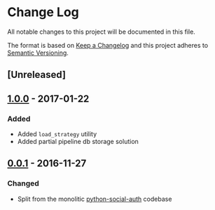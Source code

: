 # Change Log

All notable changes to this project will be documented in this file.

The format is based on [Keep a Changelog](http://keepachangelog.com/)
and this project adheres to [Semantic Versioning](http://semver.org/).

## [Unreleased]

## [1.0.0](https://github.com/python-social-auth/social-app-cherrypy/releases/tag/1.0.0) - 2017-01-22

### Added
- Added `load_strategy` utility
- Added partial pipeline db storage solution

## [0.0.1](https://github.com/python-social-auth/social-app-cherrypy/releases/tag/0.0.1) - 2016-11-27

### Changed
- Split from the monolitic [python-social-auth](https://github.com/omab/python-social-auth)
  codebase
